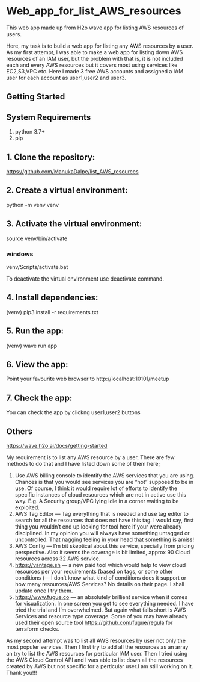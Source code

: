 # Web_app_for_list_AWS_resources
This web app made up from H2o wave app for listing AWS resources of users.

Here, my task is to build a web app for listing any AWS resources by a user. As my first attempt, I was able to make a web app for listing down AWS resources of an IAM user, but the problem with that is, it is not included each and every AWS resources but it covers most using services like EC2,S3,VPC etc.
Here I made 3 free AWS accounts and assigned a IAM user for each account as user1,user2 and user3.

## Getting Started

## System Requirements
1. python 3.7+
2. pip

## 1. Clone the repository:
https://github.com/ManukaDalpe/list_AWS_resources

## 2. Create a virtual environment:
python -m venv venv

## 3. Activate the virtual environment:

source venv/bin/activate

### windows
venv/Scripts/activate.bat

To deactivate the virtual environment use deactivate command.

## 4. Install dependencies:
(venv) pip3 install -r requirements.txt

## 5. Run the app:
(venv) wave run app

## 6. View the app:
Point your favourite web browser to
http://localhost:10101/meetup

## 7. Check the app:
You can check the app by clickng user1,user2 buttons

## Others
https://wave.h2o.ai/docs/getting-started

My requirement is to list any AWS resource by a user, There are few methods to do that and I have listed down some of them here;

1. Use AWS billing console to identify the AWS services that you are using. Chances is that you would see services you are “not” supposed to be in use. Of course, I think it      would require lot of efforts to identify the specific instances of cloud resources which are not in active use this way. E.g. A Security group/VPC lying idle in a corner       waiting to be exploited.
2. AWS Tag Editor — Tag everything that is needed and use tag editor to search for all the resources that does not have this tag. I would say, first thing you wouldn’t end up     looking for tool here if your were already disciplined. In my opinion you will always have something untagged or uncontrolled. That nagging feeling in your head that           something is amiss!
3. AWS Config — I’m bit skeptical about this service, specially from pricing perspective. Also it seems the coverage is bit limited, approx 90 Cloud resources across 32 AWS       service.
4. https://vantage.sh — a new paid tool which would help to view cloud resources per your requirements (based on tags, or some other conditions )— I don’t know what kind of       conditions does it support or how many resources/AWS Services? No details on their page. I shall update once I try them.
5. https://www.fugue.co — an absolutely brillient service when it comes for visualization. In one screen you get to see everything needed. I have tried the trial and I’m          overwhelmed. But again what falls short is AWS Services and resource type coverage. Some of you may have already used their open source tool https://github.com/fugue/regula    for terraform checks.

As my second attempt was to list all AWS resources by user not only the most populer services. Then I first try to add all the resources as an array an try to list the AWS resources for perticular IAM user. Then I tried using the AWS Cloud Control API and I was able to list down all the resources created by AWS but not specific for a perticular user.I am still working on it.
Thank you!!!








